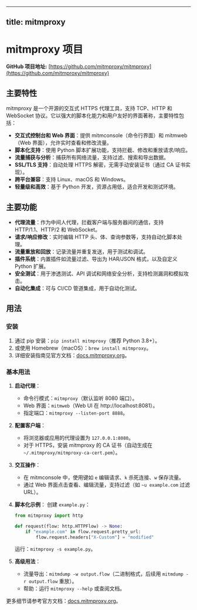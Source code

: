 
---
title: mitmproxy
---

# mitmproxy 项目

**GitHub 项目地址:** [https://github.com/mitmproxy/mitmproxy](https://github.com/mitmproxy/mitmproxy)

## 主要特性
mitmproxy 是一个开源的交互式 HTTPS 代理工具，支持 TCP、HTTP 和 WebSocket 协议。它以强大的脚本化能力和用户友好的界面著称，主要特性包括：
- **交互式控制台和 Web 界面**：提供 mitmconsole（命令行界面）和 mitmweb（Web 界面），允许实时查看和修改流量。
- **脚本化支持**：使用 Python 脚本扩展功能，支持拦截、修改和重放请求/响应。
- **流量捕获与分析**：捕获所有网络流量，支持过滤、搜索和导出数据。
- **SSL/TLS 支持**：自动处理 HTTPS 解密，无需手动安装证书（通过 CA 证书实现）。
- **跨平台兼容**：支持 Linux、macOS 和 Windows。
- **轻量级和高效**：基于 Python 开发，资源占用低，适合开发和测试环境。

## 主要功能
- **代理流量**：作为中间人代理，拦截客户端与服务器间的通信，支持 HTTP/1.1、HTTP/2 和 WebSocket。
- **请求/响应修改**：实时编辑 HTTP 头、体、查询参数等，支持自动化脚本处理。
- **流量重放和回放**：记录流量并重复发送，用于测试和调试。
- **插件系统**：内置插件如流量过滤、导出为 HAR/JSON 格式，以及自定义 Python 扩展。
- **安全测试**：用于渗透测试、API 调试和网络安全分析，支持检测漏洞和模拟攻击。
- **自动化集成**：可与 CI/CD 管道集成，用于自动化测试。

## 用法
### 安装
1. 通过 pip 安装：`pip install mitmproxy`（推荐 Python 3.8+）。
2. 或使用 Homebrew（macOS）：`brew install mitmproxy`。
3. 详细安装指南见官方文档：[docs.mitmproxy.org](https://docs.mitmproxy.org/stable/overview-installation/)。

### 基本用法
1. **启动代理**：
   - 命令行模式：`mitmproxy`（默认监听 8080 端口）。
   - Web 界面：`mitmweb`（Web UI 在 http://localhost:8081）。
   - 指定端口：`mitmproxy --listen-port 8888`。

2. **配置客户端**：
   - 将浏览器或应用的代理设置为 `127.0.0.1:8080`。
   - 对于 HTTPS，安装 mitmproxy 的 CA 证书（自动生成在 `~/.mitmproxy/mitmproxy-ca-cert.pem`）。

3. **交互操作**：
   - 在 mitmconsole 中，使用键如 `e` 编辑请求、`k` 杀死连接、`w` 保存流量。
   - 通过 Web 界面点击查看、编辑流量，支持过滤（如 `~u example.com` 过滤 URL）。

4. **脚本化示例**：
   创建 `example.py`：
   ```python
   from mitmproxy import http

   def request(flow: http.HTTPFlow) -> None:
       if "example.com" in flow.request.pretty_url:
           flow.request.headers["X-Custom"] = "modified"
   ```
   运行：`mitmproxy -s example.py`。

5. **高级用法**：
   - 流量导出：`mitmdump -w output.flow`（二进制格式，后续用 `mitmdump -r output.flow` 重放）。
   - 帮助：运行 `mitmproxy --help` 或查阅文档。

更多细节请参考官方文档：[docs.mitmproxy.org](https://docs.mitmproxy.org/stable/)。